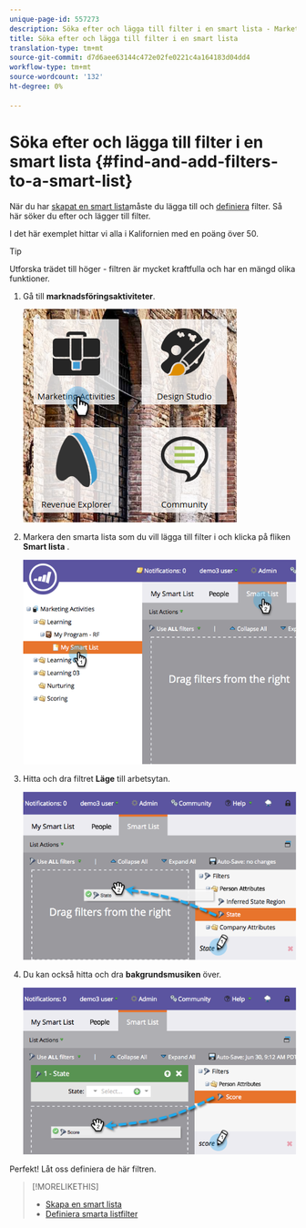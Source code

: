 ```yaml
---
unique-page-id: 557273
description: Söka efter och lägga till filter i en smart lista - Marketo Docs - Produktdokumentation
title: Söka efter och lägga till filter i en smart lista
translation-type: tm+mt
source-git-commit: d7d6aee63144c472e02fe0221c4a164183d04dd4
workflow-type: tm+mt
source-wordcount: '132'
ht-degree: 0%

---
```



# Söka efter och lägga till filter i en smart lista {#find-and-add-filters-to-a-smart-list}

När du har [skapat en smart lista](create-a-smart-list.md)måste du lägga till och [definiera](define-smart-list-filters.md) filter. Så här söker du efter och lägger till filter.

I det här exemplet hittar vi alla i Kalifornien med en poäng över 50.

>[!TIP]
>
>Utforska trädet till höger - filtren är mycket kraftfulla och har en mängd olika funktioner.

1. Gå till **marknadsföringsaktiviteter**.

   ![](assets/ma.png)

1. Markera den smarta lista som du vill lägga till filter i och klicka på fliken **Smart lista** .

   ![](assets/two.png)

1. Hitta och dra filtret **Läge** till arbetsytan.

   ![](assets/three.png)

1. Du kan också hitta och dra **bakgrundsmusiken** över.

   ![](assets/four.png)

Perfekt! Låt oss definiera de här filtren.

>[!MORELIKETHIS]
>
>* [Skapa en smart lista](create-a-smart-list.md)
>* [Definiera smarta listfilter](define-smart-list-filters.md)

>



